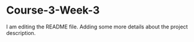 # Course-3-Week-3
I am editing the README file. Adding some more details about the project description.
